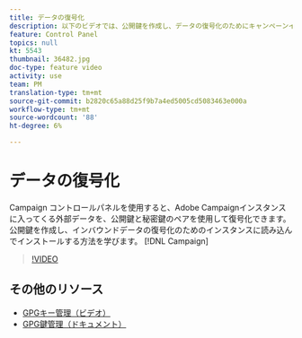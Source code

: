 ```yaml
---
title: データの復号化
description: 以下のビデオでは、公開鍵を作成し、データの復号化のためにキャンペーンインスタンスに読み込んでインストールする方法を説明します。
feature: Control Panel
topics: null
kt: 5543
thumbnail: 36482.jpg
doc-type: feature video
activity: use
team: PM
translation-type: tm+mt
source-git-commit: b2820c65a88d25f9b7a4ed5005cd5083463e000a
workflow-type: tm+mt
source-wordcount: '88'
ht-degree: 6%

---
```



# データの復号化

Campaign コントロールパネルを使用すると、Adobe Campaignインスタンスに入ってくる外部データを、公開鍵と秘密鍵のペアを使用して復号化できます。
公開鍵を作成し、インバウンドデータの復号化のためのインスタンスに読み込んでインストールする方法を学びます。 [!DNL Campaign]

>[!VIDEO](https://video.tv.adobe.com/v/36482?quality=12)

## その他のリソース

* [GPGキー管理（ビデオ）](./gpg-key-management-overview.md)
* [GPG鍵管理（ドキュメント）](https://docs.adobe.com/content/help/en/control-panel/using/instances-settings/gpg-keys-management.html)
